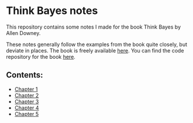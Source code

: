# Think Bayes notes
This repository contains some notes I made for the book Think Bayes by Allen Downey.

These notes generally follow the examples from the book quite closely, but deviate in places. The book is freely available [here](https://greenteapress.com/wp/think-bayes/). You can find the code repository for the book [here](https://github.com/AllenDowney/ThinkBayes). 

## Contents:
* [Chapter 1](notes/chapter_1.ipynb)
* [Chapter 2](notes/chapter_2.ipynb)
* [Chapter 3](notes/chapter_3.ipynb)
* [Chapter 4](notes/chapter_4.ipynb)
* [Chapter 5](notes/chapter_5.ipynb)
